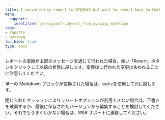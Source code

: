 ```yaml
---
title: I converted my report to WYSIWYG but want to revert back to Markdown
menu:
  support:
    identifier: ja-support-convert_from_wysiwyg_markdown
tags:
- reports
- wysiwyg
toc_hide: true
type: docs
---
```


レポートの変換が上部のメッセージを通じて行われた場合、赤い「Revert」ボタンをクリックして以前の状態に戻します。変換後に行われた変更は失われることに注意してください。

単一の Markdown ブロックが変換された場合は、`cmd+z`を使用して元に戻します。

閉じられたセッションによりリバートオプションが利用できない場合は、下書きを破棄するか、最後に保存されたバージョンから編集することを検討してください。それでもうまくいかない場合は、W&B サポートに連絡してください。